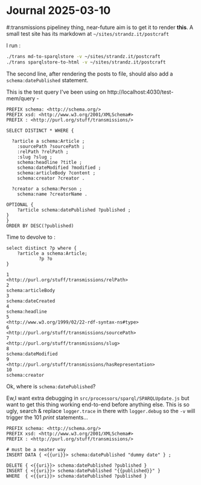 # Journal 2025-03-10

#:transmissions pipeliney thing, near-future aim is to get it to render **this**. A small test site has its markdown at `~/sites/strandz.it/postcraft`

I run :
```sh
./trans md-to-sparqlstore -v ~/sites/strandz.it/postcraft
./trans sparqlstore-to-html -v ~/sites/strandz.it/postcraft
```

The second line, after rendering the posts to file, should also add a `schema:datePublished` statement.

This is the test query I've been using on http://localhost:4030/test-mem/query -

```sparql
PREFIX schema: <http://schema.org/>
PREFIX xsd: <http://www.w3.org/2001/XMLSchema#>
PREFIX : <http://purl.org/stuff/transmissions/>

SELECT DISTINCT * WHERE {

  ?article a schema:Article ;
    :sourcePath ?sourcePath ;
    :relPath ?relPath ;
    :slug ?slug ;
    schema:headline ?title ;
    schema:dateModified ?modified ;
    schema:articleBody ?content ;
    schema:creator ?creator .

  ?creator a schema:Person ;
    schema:name ?creatorName .

OPTIONAL {
    ?article schema:datePublished ?published ;
}
}
ORDER BY DESC(?published)
```

Time to devolve to :

```sparql
select distinct ?p where {
    ?article a schema:Article;
       		?p ?o
}
```

```
1
<http://purl.org/stuff/transmissions/relPath>
2
schema:articleBody
3
schema:dateCreated
4
schema:headline
5
<http://www.w3.org/1999/02/22-rdf-syntax-ns#type>
6
<http://purl.org/stuff/transmissions/sourcePath>
7
<http://purl.org/stuff/transmissions/slug>
8
schema:dateModified
9
<http://purl.org/stuff/transmissions/hasRepresentation>
10
schema:creator
```
Ok, where is `schema:datePublished`?

Ew,I want extra debugging  in `src/processors/sparql/SPARQLUpdate.js` but want to get this thing working end-to-end before anything else. This is so ugly, search & replace `logger.trace` in there with `logger.debug` so the `-v` will trigger the 101 *print* statements...


```sparql
PREFIX schema: <http://schema.org/>
PREFIX xsd: <http://www.w3.org/2001/XMLSchema#>
PREFIX : <http://purl.org/stuff/transmissions/>

# must be a neater way
INSERT DATA { <{{uri}}> schema:datePublished "dummy date" } ;

DELETE { <{{uri}}> schema:datePublished ?published }
INSERT { <{{uri}}> schema:datePublished "{{published}}" }
WHERE  { <{{uri}}> schema:datePublished ?published }
```
